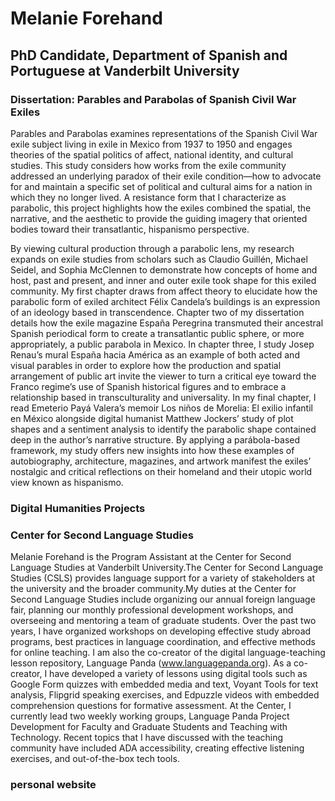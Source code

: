 # Melanie Forehand

## PhD Candidate, Department of Spanish and Portuguese at Vanderbilt University

### Dissertation: Parables and Parabolas of Spanish Civil War Exiles

Parables and Parabolas examines representations of the Spanish Civil War exile subject living in exile in Mexico from 1937 to 1950 and engages theories of the spatial politics of affect, national identity, and cultural studies. This study considers how works from the exile community addressed an underlying paradox of their exile condition—how to advocate for and maintain a specific set of political and cultural aims for a nation in which they no longer lived. A resistance form that I characterize as parabolic, this project highlights how the exiles combined the spatial, the narrative, and the aesthetic to provide the guiding imagery that oriented bodies toward their transatlantic, hispanismo perspective.

By viewing cultural production through a parabolic lens, my research expands on exile studies from scholars such as Claudio Guillén, Michael Seidel, and Sophia McClennen to demonstrate how concepts of home and host, past and present, and inner and outer exile took shape for this exiled community. My first chapter draws from affect theory to elucidate how the parabolic form of exiled architect Félix Candela’s buildings is an expression of an ideology based in transcendence. Chapter two of my dissertation details how the exile magazine España Peregrina transmuted their ancestral Spanish periodical form to create a transatlantic public sphere, or more appropriately, a public parabola in Mexico. In chapter three, I study Josep Renau’s mural España hacia América as an example of both acted and visual parables in order to explore how the production and spatial arrangement of public art invite the viewer to turn a critical eye toward the Franco regime’s use of Spanish historical figures and to embrace a relationship based in transculturality and universality. In my final chapter, I read Emeterio Payá Valera’s memoir Los niños de Morelia: El exilio infantil en México alongside digital humanist Matthew Jockers’ study of plot shapes and a sentiment analysis to identify the parabolic shape contained deep in the author’s narrative structure. By applying a parábola-based framework, my study offers new insights into how these examples of autobiography, architecture, magazines, and artwork manifest the exiles’ nostalgic and critical reflections on their homeland and their utopic world view known as hispanismo.


### Digital Humanities Projects


### Center for Second Language Studies
Melanie Forehand is the Program Assistant at the Center for Second Language Studies at Vanderbilt University.The Center for Second Language Studies (CSLS) provides language support for a variety of stakeholders at the university and the broader community.My duties at the Center for Second Language Studies include organizing our annual foreign language fair, planning our monthly professional development workshops, and overseeing and mentoring a team of graduate students. Over the past two years, I have organized workshops on developing effective study abroad programs, best practices in language coordination, and effective methods for online teaching. I am also the co-creator of the digital language-teaching lesson repository, Language Panda (www.languagepanda.org). As a co-creator, I have developed a variety of lessons using digital tools such as Google Form quizzes with embedded media and text, Voyant Tools for text analysis, Flipgrid speaking exercises, and Edpuzzle videos with embedded comprehension questions for formative assessment. At the Center, I currently lead two weekly working groups, Language Panda Project Development for Faculty and Graduate Students and Teaching with Technology. Recent topics that I have discussed with the teaching community have included ADA accessibility, creating effective listening exercises, and out-of-the-box tech tools.


### personal website
